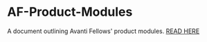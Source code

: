 # AF-Product-Modules
A document outlining Avanti Fellows' product modules. [READ HERE](https://bit.ly/AFTechStack)

